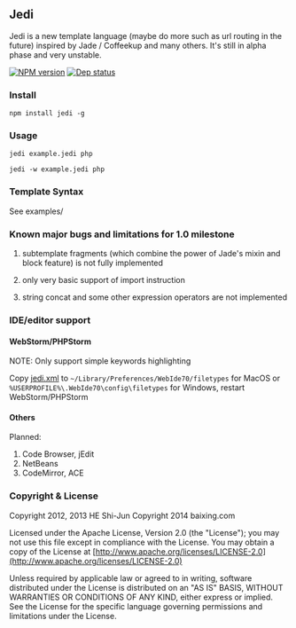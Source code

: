 ## Jedi ##

Jedi is a new template language (maybe do more such as url routing in the future)
inspired by Jade / Coffeekup and many others. It's still in alpha phase and very
unstable.

[![NPM version](https://badge.fury.io/js/jedi.png)](http://badge.fury.io/js/jedi)
[![Dep status](https://david-dm.org/baixing/jedi.png)](https://david-dm.org/baixing/jedi)

### Install ###

```npm install jedi -g```

### Usage ###

```jedi example.jedi php```

```jedi -w example.jedi php```

### Template Syntax ###

See examples/

### Known major bugs and limitations for 1.0 milestone

1. subtemplate fragments (which combine the power of Jade's mixin and block feature) is not fully implemented

2. only very basic support of import instruction

2. string concat and some other expression operators are not implemented


### IDE/editor support ###

#### WebStorm/PHPStorm ####

NOTE: Only support simple keywords highlighting

Copy [jedi.xml](./editors/PHPStorm/jedi.xml) to 
```~/Library/Preferences/WebIde70/filetypes``` for MacOS
or ```%USERPROFILE%\.WebIde70\config\filetypes``` for Windows, restart WebStorm/PHPStorm

#### Others ####

Planned:

1. Code Browser, jEdit
2. NetBeans
3. CodeMirror, ACE

### Copyright & License ###

   Copyright 2012, 2013 HE Shi-Jun
   Copyright 2014 baixing.com

   Licensed under the Apache License, Version 2.0 (the "License");
   you may not use this file except in compliance with the License.
   You may obtain a copy of the License at
   [http://www.apache.org/licenses/LICENSE-2.0](http://www.apache.org/licenses/LICENSE-2.0)

   Unless required by applicable law or agreed to in writing, software
   distributed under the License is distributed on an "AS IS" BASIS,
   WITHOUT WARRANTIES OR CONDITIONS OF ANY KIND, either express or implied.
   See the License for the specific language governing permissions and
   limitations under the License.
